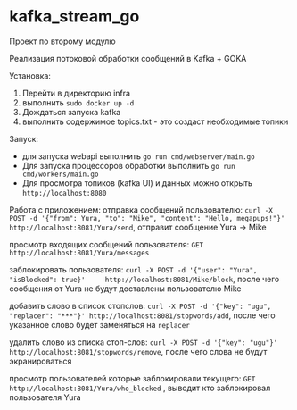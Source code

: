 # kafka_stream_go
Проект по второму модулю

Реализация потоковой обработки сообщений в Kafka + GOKA

Установка:
 1. Перейти в директорию infra
 2. выполнить `sudo docker up -d`
 3. Дождаться запуска kafka
 4. выполнить содержимое topics.txt - это создаст необходимые топики
   

Запуск:
 - для запуска webapi выполнить `go run cmd/webserver/main.go`
 - Для запуска процессоров обработки выполнить `go run cmd/workers/main.go`
 - Для просмотра топиков (kafka UI) и данных можно открыть `http://localhost:8080` 

Работа с приложением:
отправка сообщений пользователю:
`curl -X POST -d '{"from": Yura, "to": "Mike", "content": "Hello, megapups!"}' http://localhost:8081/Yura/send`, отправит сообщение Yura -> Mike

просмотр входящих сообщений пользователя:
 `GET http://localhost:8081/Yura/messages`

заблокировать пользователя:
`curl -X POST -d '{"user": "Yura", "isBlocked": true}'     http://localhost:8081/Mike/block`, после чего сообщения от Yura не будут доставлены пользователю Mike

добавить слово в список стопслов:
`curl -X POST -d '{"key": "ugu", "replacer": "***"}' http://localhost:8081/stopwords/add`, после чего указанное слово будет заменяться на `replacer`

удалить слово из списка стоп-слов:
`curl -X POST -d '{"key": "ugu"}' http://localhost:8081/stopwords/remove`, после чего слова не будут экранироваться

просмотр пользователей которые заблокировали текущего:
 `GET http://localhost:8081/Yura/who_blocked` , выводит кто заблокировал пользователя Yura